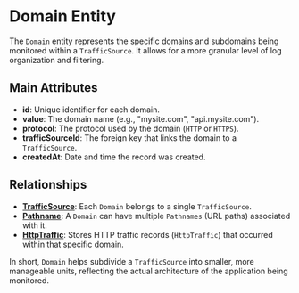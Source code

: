 # Domain Entity

The `Domain` entity represents the specific domains and subdomains being monitored within a `TrafficSource`. It allows for a more granular level of log organization and filtering.

## Main Attributes

- **id**: Unique identifier for each domain.
- **value**: The domain name (e.g., "mysite.com", "api.mysite.com").
- **protocol**: The protocol used by the domain (`HTTP` or `HTTPS`).
- **trafficSourceId**: The foreign key that links the domain to a `TrafficSource`.
- **createdAt**: Date and time the record was created.

## Relationships

- [**TrafficSource**](/api/trafficsource/introduction): Each `Domain` belongs to a single `TrafficSource`.
- [**Pathname**](/api/pathname/introduction): A `Domain` can have multiple `Pathnames` (URL paths) associated with it.
- [**HttpTraffic**](/api/httptraffic/introduction): Stores HTTP traffic records (`HttpTraffic`) that occurred within that specific domain.

In short, `Domain` helps subdivide a `TrafficSource` into smaller, more manageable units, reflecting the actual architecture of the application being monitored.
